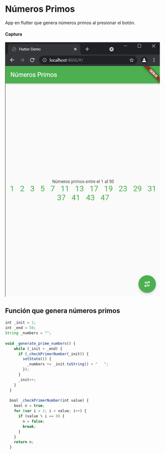 
# Números Primos

App en flutter que genera números primos al presionar el botón.
#### Captura

![image](https://github.com/MCris29/flutter-prime-numbers/blob/master/images/captura.png)


## Función que genera números primos

```javascript
int _init = 1;
int _end = 50;
String _numbers = "";

void _generate_prime_numbers() {
    while (_init < _end) {
      if (_checkPrimerNumber(_init)) {
        setState(() {
          _numbers += _init.toString() + "   ";
        });
      }
      _init++;
    }
  }

  bool _checkPrimerNumber(int value) {
    bool n = true;
    for (var i = 2; i < value; i++) {
      if (value % i == 0) {
        n = false;
        break;
      }
    }
    return n;
  }
```

  